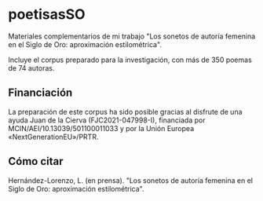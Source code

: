 # poetisasSO

Materiales complementarios de mi trabajo "Los sonetos de autoría femenina en el Siglo de Oro: aproximación estilométrica".

Incluye el corpus preparado para la investigación, con más de 350 poemas de 74 autoras.

## Financiación
La preparación de este corpus ha sido posible gracias al disfrute de una ayuda Juan de la Cierva (FJC2021-047998-I), financiada por MCIN/AEI/10.13039/501100011033 y por la Unión Europea «NextGenerationEU»/PRTR.

## Cómo citar
Hernández-Lorenzo, L. (en prensa). "Los sonetos de autoría femenina en el Siglo de Oro: aproximación estilométrica".
